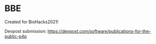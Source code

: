 # BBE

Created for BioHacks2021!

Devpost submission: https://devpost.com/software/publications-for-the-public-p4p
